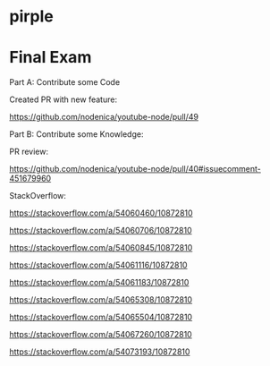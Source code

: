 # pirple

# Final Exam

Part A: Contribute some Code

Created PR with new feature:

https://github.com/nodenica/youtube-node/pull/49


Part B: Contribute some Knowledge:

PR review:

https://github.com/nodenica/youtube-node/pull/40#issuecomment-451679960

StackOverflow:

https://stackoverflow.com/a/54060460/10872810

https://stackoverflow.com/a/54060706/10872810

https://stackoverflow.com/a/54060845/10872810

https://stackoverflow.com/a/54061116/10872810

https://stackoverflow.com/a/54061183/10872810

https://stackoverflow.com/a/54065308/10872810

https://stackoverflow.com/a/54065504/10872810

https://stackoverflow.com/a/54067260/10872810

https://stackoverflow.com/a/54073193/10872810
